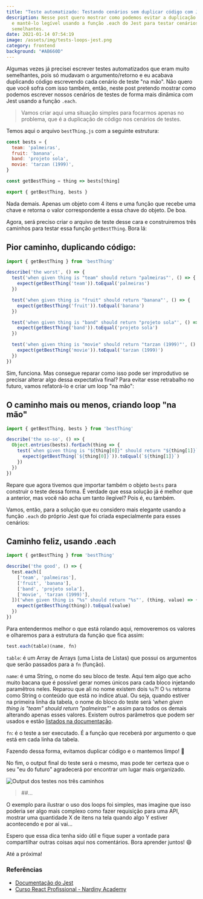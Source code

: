 ```yaml
---
title: "Teste automatizado: Testando cenários sem duplicar código com Jest"
description: Nesse post quero mostrar como podemos evitar a duplicação de código
  e mantê-lo legível usando a função .each do Jest para testar cenários
  semelhantes.
date: 2021-01-14 07:54:19
image: /assets/img/tests-loops-jest.png
category: frontend
background: "#AB660D"
---
```

Algumas vezes já precisei escrever testes automatizados que eram muito semelhantes, pois só mudavam o argumento/retorno e eu acabava duplicando código escrevendo cada cenário de teste "na mão". Não quero que você sofra com isso também, então, neste post pretendo mostrar como podemos escrever nossos cenários de testes de forma mais dinâmica com Jest usando a função `.each`.

> Vamos criar aqui uma situação simples para focarmos apenas no problema, que é a duplicação de código nos cenários de testes.

Temos aqui o arquivo `bestThing.js` com a seguinte estrutura: 

```jsx
const bests = {
  team: 'palmeiras',
  fruit: 'banana',
  band: 'projeto sola',
  movie: 'tarzan (1999)',
}

const getBestThing = thing => bests[thing]

export { getBestThing, bests }
```

Nada demais. Apenas um objeto com 4 itens e uma função que recebe uma chave e retorna o valor correspondente a essa chave do objeto. De boa.

Agora, será preciso criar o arquivo de teste desse cara e construiremos três caminhos para testar essa função `getBestThing`. Bora lá: 

## Pior caminho, duplicando código:

```jsx
import { getBestThing } from 'bestThing'

describe('the worst', () => {
  test('when given thing is "team" should return "palmeiras"', () => {
    expect(getBestThing('team')).toEqual('palmeiras')
  })

  test('when given thing is "fruit" should return "banana"', () => {
    expect(getBestThing('fruit')).toEqual('banana')
  })

  test('when given thing is "band" should return "projeto sola"', () => {
    expect(getBestThing('band')).toEqual('projeto sola')
  })

  test('when given thing is "movie" should return "tarzan (1999)"', () => {
    expect(getBestThing('movie')).toEqual('tarzan (1999)')
  })
})
```

Sim, funciona. Mas consegue reparar como isso pode ser improdutivo se precisar alterar algo dessa expectativa final? Para evitar esse retrabalho no futuro, vamos refatorá-lo e criar um loop "na mão": 

## O caminho mais ou menos, criando loop "na mão"

```jsx
import { getBestThing, bests } from 'bestThing'

describe('the so-so', () => {
  Object.entries(bests).forEach(thing => {
    test(`when given thing is "${thing[0]}" should return "${thing[1]}`, () => {
      expect(getBestThing(`${thing[0]}`)).toEqual(`${thing[1]}`)
    })
  })
})
```

Repare que agora tivemos que importar também o objeto `bests` para construir o teste dessa forma. É verdade que essa solução já é melhor que a anterior, mas você não acha um tanto ilegível? Pois é, eu também.

Vamos, então, para a solução que eu considero mais elegante usando a função `.each` do próprio Jest que foi criada especialmente para esses cenários:

## Caminho feliz, usando .each

```jsx
import { getBestThing } from 'bestThing'

describe('the good', () => {
  test.each([
    ['team', 'palmeiras'],
    ['fruit', 'banana'],
    ['band', 'projeto sola'],
    ['movie', 'tarzan (1999)'],
  ])('when given thing is "%s" should return "%s"', (thing, value) => {
    expect(getBestThing(thing)).toEqual(value)
  })
})
```

Para entendermos melhor o que está rolando aqui, removeremos os valores e olharemos para a estrutura da função que fica assim:

```jsx
test.each(table)(name, fn)
```

`table`: é um Array de Arrays (uma Lista de Listas) que possui os argumentos que serão passados para a `fn` (função). 

`name`: é uma String, o nome do seu bloco de teste. Aqui tem algo que acho muito bacana que é possível gerar nomes únicos para cada bloco injetando paramêtros neles. Reparou que ali no nome existem dois `%s`?! O `%s` retorna como String o conteúdo que está no indice atual. Ou seja, quando estiver na primeira linha da tabela, o nome do bloco do teste será *'when given thing is "team" should return "palmeiras"'* e assim para todos os demais alterando apenas esses valores. Existem outros parâmetros que podem ser usados e estão [listados na documentação](https://jestjs.io/docs/en/api#1-testeachtablename-fn-timeout).

`fn`: é o teste a ser executado. É a função que receberá por argumento o que está em cada linha da tabela.

Fazendo dessa forma, evitamos duplicar código e o mantemos limpo! 🎉

No fim, o output final do teste será o mesmo, mas pode ter certeza que o seu "eu do futuro" agradecerá por encontrar um lugar mais organizado.

![Output dos testes nos três caminhos](/assets/img/output-tests-loop.png "Output dos testes nos três caminhos")

> \##...

O exemplo para ilustrar o uso dos loops foi simples, mas imagine que isso poderia ser algo mais complexo como fazer requisição para uma API, mostrar uma quantidade X de itens na tela quando algo Y estiver acontecendo e por aí vai...

Espero que essa dica tenha sido útil e fique super a vontade para compartilhar outras coisas aqui nos comentários. Bora aprender juntos! 😄

Até a próxima!

### Referências

* [Documentação do Jest](https://jestjs.io/docs/en/api)
* [Curso React Profissional - Nardiny Academy](https://www.udemy.com/course/react-redux-profissional/)